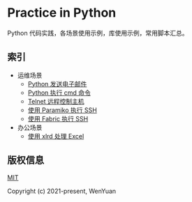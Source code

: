# Practice in Python

Python 代码实践，各场景使用示例，库使用示例，常用脚本汇总。

## 索引

* 运维场景
  * [Python 发送电子邮件](/devops-case/email_example.py)
  * [Python 执行 cmd 命令](/devops-case/subprocess_example.py)
  * [Telnet 远程控制主机](/devops-case/telnet_example.py)
  * [使用 Paramiko 执行 SSH](/devops-case/paramiko_example.py)
  * [使用 Fabric 执行 SSH](/devops-case/fabric_example.py)
* 办公场景
  * [使用 xlrd 处理 Excel](/office-case/xlrd_example.py)

## 版权信息

[MIT](https://opensource.org/licenses/MIT)

Copyright (c) 2021-present, WenYuan
